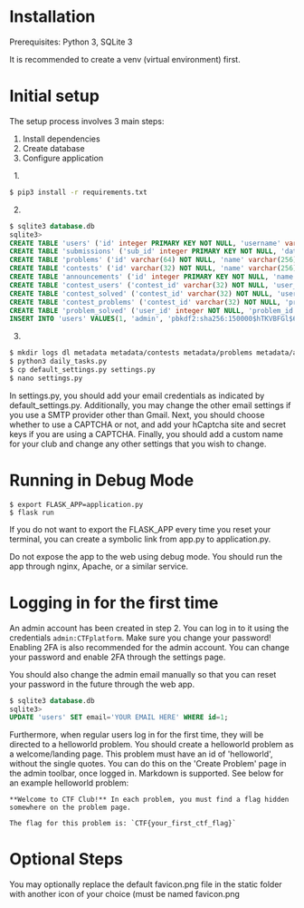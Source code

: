 # Installation

Prerequisites: Python 3, SQLite 3

It is recommended to create a venv (virtual environment) first.

# Initial setup
The setup process involves 3 main steps:
1. Install dependencies
2. Create database
3. Configure application

&nbsp;
1.
```bash
$ pip3 install -r requirements.txt
```

2.
```sql
$ sqlite3 database.db
sqlite3>
CREATE TABLE 'users' ('id' integer PRIMARY KEY NOT NULL, 'username' varchar(20) NOT NULL, 'password' varchar(64) NOT NULL, 'email' varchar(128), 'join_date' datetime NOT NULL DEFAULT (0), 'admin' boolean NOT NULL DEFAULT (0), 'banned' boolean NOT NULL DEFAULT (0), 'verified' boolean NOT NULL DEFAULT (0), 'twofa' boolean NOT NULL DEFAULT (0));
CREATE TABLE 'submissions' ('sub_id' integer PRIMARY KEY NOT NULL, 'date' datetime NOT NULL,'user_id' integer NOT NULL,'problem_id' varchar(32) NOT NULL,'contest_id' varchar(32), 'correct' boolean NOT NULL);
CREATE TABLE 'problems' ('id' varchar(64) NOT NULL, 'name' varchar(256) NOT NULL, 'point_value' integer NOT NULL DEFAULT (0), 'category' varchar(64), 'flag' varchar(256) NOT NULL, 'draft' boolean NOT NULL DEFAULT(0));
CREATE TABLE 'contests' ('id' varchar(32) NOT NULL, 'name' varchar(256) NOT NULL, 'start' datetime NOT NULL, 'end' datetime NOT NULL, 'scoreboard_visible' boolean NOT NULL DEFAULT (1));
CREATE TABLE 'announcements' ('id' integer PRIMARY KEY NOT NULL, 'name' varchar(256) NOT NULL, 'date' datetime NOT NULL);
CREATE TABLE 'contest_users' ('contest_id' varchar(32) NOT NULL, 'user_id' integer NOT NULL, 'points' integer NOT NULL DEFAULT (0) , 'lastAC' datetime);
CREATE TABLE 'contest_solved' ('contest_id' varchar(32) NOT NULL, 'user_id' integer NOT NULL, 'problem_id' varchar(64) NOT NULL);
CREATE TABLE 'contest_problems' ('contest_id' varchar(32) NOT NULL, 'problem_id' varchar(64) NOT NULL, 'name' varchar(256) NOT NULL, 'point_value' integer NOT NULL DEFAULT(0), 'category' varchar(64), 'flag' varchar(256) NOT NULL, 'draft' boolean NOT NULL DEFAULT(0));
CREATE TABLE 'problem_solved' ('user_id' integer NOT NULL, 'problem_id' varchar(64) NOT NULL);
INSERT INTO 'users' VALUES(1, 'admin', 'pbkdf2:sha256:150000$hTKVBFGl$6f110f3bf1f169fe612a1adcea7e0faa474032e36cb2534d86b3a140dd560289', 'e', datetime('now'), 1, 0, 1, 0);
```

3.
```bash
$ mkdir logs dl metadata metadata/contests metadata/problems metadata/announcements
$ python3 daily_tasks.py
$ cp default_settings.py settings.py
$ nano settings.py
```
In settings.py, you should add your email credentials as indicated by default_settings.py. Additionally, you may change the other email settings if you use a SMTP provider other than Gmail. Next, you should choose whether to use a CAPTCHA or not, and add your hCaptcha site and secret keys if you are using a CAPTCHA. Finally, you should add a custom name for your club and change any other settings that you wish to change.

# Running in Debug Mode
```
$ export FLASK_APP=application.py
$ flask run
```
If you do not want to export the FLASK_APP every time you reset your terminal, you can create a symbolic link from app.py to application.py.

Do not expose the app to the web using debug mode. You should run the app through nginx, Apache, or a similar service.

# Logging in for the first time
An admin account has been created in step 2. You can log in to it using the credentials `admin:CTFplatform`. Make sure you change your password! Enabling 2FA is also recommended for the admin account. You can change your password and enable 2FA through the settings page.

You should also change the admin email manually so that you can reset your password in the future through the web app.
```sql
$ sqlite3 database.db
sqlite3>
UPDATE 'users' SET email='YOUR EMAIL HERE' WHERE id=1;
```
Furthermore, when regular users log in for the first time, they will be directed to a helloworld problem. You should create a helloworld problem as a welcome/landing page. This problem must have an id of 'helloworld', without the single quotes. You can do this on the 'Create Problem' page in the admin toolbar, once logged in. Markdown is supported. See below for an example helloworld problem:
```
**Welcome to CTF Club!** In each problem, you must find a flag hidden somewhere on the problem page.

The flag for this problem is: `CTF{your_first_ctf_flag}`
```

# Optional Steps
You may optionally replace the default favicon.png file in the static folder with another icon of your choice (must be named favicon.png
